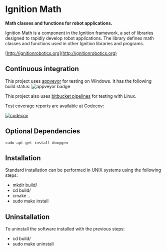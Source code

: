 # Ignition Math


**Math classes and functions for robot applications.**

Ignition Math is a component in the Ignition framework, a set of libraries
designed to rapidly develop robot applications. The library defines math
classes and functions used in other Ignition libraries and programs.

  [http://ignitionrobotics.org](http://ignitionrobotics.org)

## Continuous integration

This project uses [appveyor](https://ci.appveyor.com/project/scpeters/ign-math/history)
for testing on Windows.
It has the following build status:
![appveyor badge](https://ci.appveyor.com/api/projects/status/bitbucket/ignitionrobotics/ign-math?svg=true)

This project also uses [bitbucket pipelines](https://bitbucket.org/ignitionrobotics/ign-math/addon/pipelines/home#!/)
for testing with Linux.

Test coverage reports are available at Codecov:

[![codecov](https://codecov.io/bb/ignitionrobotics/ign-math/branch/master/graph/badge.svg)](https://codecov.io/bb/ignitionrobotics/ign-math)

## Optional Dependencies

    sudo apt-get install doxygen

## Installation

Standard installation can be performed in UNIX systems using the following
steps:

 - mkdir build/
 - cd build/
 - cmake ..
 - sudo make install

## Uninstallation

To uninstall the software installed with the previous steps:

 - cd build/
 - sudo make uninstall
